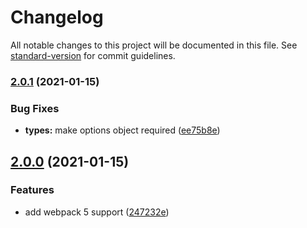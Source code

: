 # Changelog

All notable changes to this project will be documented in this file. See [standard-version](https://github.com/conventional-changelog/standard-version) for commit guidelines.

### [2.0.1](https://github.com/dromru/encoding-plugin/compare/v2.0.0...v2.0.1) (2021-01-15)


### Bug Fixes

* **types:** make options object required ([ee75b8e](https://github.com/dromru/encoding-plugin/commit/ee75b8e13a92b72b219f5c618174b495d3dd44c8))

## [2.0.0](https://github.com/dromru/encoding-plugin/compare/v1.2.0...v2.0.0) (2021-01-15)


### Features

* add webpack 5 support ([247232e](https://github.com/dromru/encoding-plugin/commit/247232ec722628a68f7bd60cb3991b03de0d8dce))
